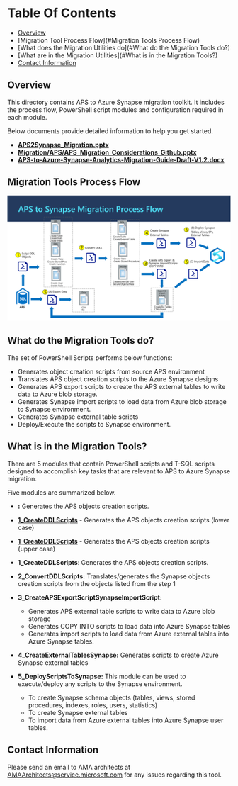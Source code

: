 
# **Table Of Contents**
 - [Overview](#overview) 
 - [Migration Tool Process Flow](#Migration Tools Process Flow)
 - [What does the Migration Utilities do](#What do the Migration Tools do?)
 - [What are in the Migration Utilities](#What is in the Migration Tools?)
  - [Contact Information](#contact-information)



## Overview

This directory contains APS to Azure Synapse migration toolkit. It includes the process flow, PowerShell script modules and configuration required in each module.

Below documents provide detailed information to help you get started.

- [**APS2Synapse_Migration.pptx**](https://github.com/microsoft/AzureSynapseScriptsAndAccelerators/blob/main/Migration/APS/APS2Synapse_Migration.pptx) 
- [**Migration/APS/APS_Migration_Considerations_Github.pptx**](https://github.com/microsoft/AzureSynapseScriptsAndAccelerators/blob/main/Migration/APS/Migration/APS/APS_Migration_Considerations_Github.pptx) 
- [**APS-to-Azure-Synapse-Analytics-Migration-Guide-Draft-V1.2.docx**](https://github.com/microsoft/AzureSynapseScriptsAndAccelerators/blob/main/Migration/APS/APS-to-Azure-Synapse-Analytics-Migration-Guide-Draft-V1.2.docx) 




## Migration Tools Process Flow

![Tool Processflow](Images/ProcessFlow_v2.PNG)

## What do the Migration Tools do?

The set of PowerShell Scripts performs below functions:

- Generates object creation scripts from source APS environment
- Translates APS object creation scripts to the Azure Synapse designs
- Generates APS export scripts to create the APS external tables to write data to Azure blob storage.
- Generates Synapse import scripts to load data from Azure blob storage to Synapse environment.
- Generates Synapse external table scripts
- Deploy/Execute the scripts to Synapse environment.



## What is in the Migration Tools?

There are 5 modules that contain PowerShell scripts and T-SQL scripts designed to accomplish key tasks that are relevant to APS to Azure Synapse migration.

Five modules are summarized below.

- [1_CreateDDLScripts]: /Migration/APS/1_CreateDDLScripts	"1_CreateDDLScripts"

    **:** Generates the APS objects creation scripts.

- [**1_CreateDDLScripts**](1_CreateDDLScripts/readme.md) - Generates the APS objects creation scripts (lower case)

- [**1_CreateDDLScripts**](1_CreateDDLScripts/README.md) - Generates the APS objects creation scripts (upper case)

- **1_CreateDDLScripts**: Generates the APS objects creation scripts.

- **2_ConvertDDLScripts:** Translates/generates the Synapse objects creation scripts from the objects listed from the step 1

- **3_CreateAPSExportScriptSynapseImportScript:** 
    
    - Generates APS external table scripts to write data to Azure blob storage
    - Generates COPY INTO scripts to load data into Azure Synapse tables 
    - Generates import scripts to load data from Azure external tables into Azure Synapse tables.
    
- **4_CreateExternalTablesSynapse:** Generates scripts to create Azure Synapse external tables

- **5_DeployScriptsToSynapse:** 
    This module can be used to execute/deploy any scripts to the Synapse environment.
    
    - To create Synapse schema objects (tables, views, stored procedures, indexes, roles, users, statistics)
    - To create Synapse external tables
    - To import data from Azure external tables into Azure Synapse user tables.
    
    

## Contact Information

Please send an email to AMA architects at <AMAArchitects@service.microsoft.com> for any issues regarding this tool.
